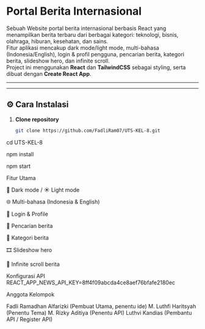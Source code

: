 # Portal Berita Internasional

Sebuah Website portal berita internasional berbasis React yang menampilkan berita terbaru dari berbagai kategori: teknologi, bisnis, olahraga, hiburan, kesehatan, dan sains.  
Fitur aplikasi mencakup dark mode/light mode, multi-bahasa (Indonesia/English), login & profil pengguna, pencarian berita, kategori berita, slideshow hero, dan infinite scroll.  
Project ini menggunakan **React** dan **TailwindCSS** sebagai styling, serta dibuat dengan **Create React App**.

---


---

## ⚙️ Cara Instalasi

1. **Clone repository**
   ```bash
   git clone https://github.com/FadliRam07/UTS-KEL-8.git

cd UTS-KEL-8

npm install

npm start

Fitur Utama

🌙 Dark mode / ☀️ Light mode

🌐 Multi-bahasa (Indonesia & English)

👤 Login & Profile

🔎 Pencarian berita

📰 Kategori berita

🎞️ Slideshow hero

🔄 Infinite scroll berita

Konfigurasi API
REACT_APP_NEWS_API_KEY=8ff4f09abcda4ce8aef76bfafe2180ec

Anggota Kelompok

Fadli Ramadhan Alfarizki (Pembuat Utama, penentu ide)
M. Luthfi Haritsyah (Penentu Tema)
M. Rizky Aditiya (Penentu API)
Luthvi Kandias (Pembantu API / Register API)

